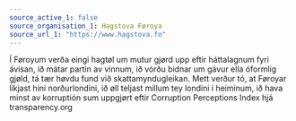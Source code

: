 ```yaml
---
source_active_1: false
source_organisation_1: Hagstova Føroya
source_url_1: "https://www.hagstova.fo"
---
```

Í Føroyum verða eingi hagtøl um mutur gjørd upp eftir háttalagnum fyri ávísan, ið mátar partin av vinnum, ið vórðu bidnar um gávur ella óformlig gjøld, tá tær høvdu fund við skattamyndugleikan. Mett verður tó, at Føroyar líkjast hini norðurlondini, ið øll teljast millum tey londini í heiminum, ið hava minst av korruptión sum uppgjørt eftir Corruption Perceptions Index hjá transparency.org
